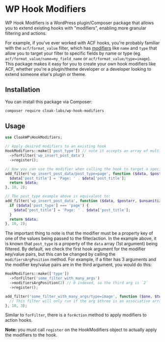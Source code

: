 # WP Hook Modifiers

WP Hook Modifiers is a WordPress plugin/Composer package that allows you to extend existing hooks with "modifiers", enabling more granular filtering and actions.

For example, if you've ever worked with ACF hooks, you're probably familiar with the `acf/format_value` filter, which has [modifiers](https://www.advancedcustomfields.com/resources/acf-format_value/#modifers) like `name` and `type` that allow you to target your filter to specific fields by name or type (eg. `acf/format_value/name=my_field_name` or `acf/format_value/type=image`). This package makes it easy for you to create your own hook modifiers like ACF, whether you're a plugin/theme developer or a developer looking to extend someone else's plugin or theme.

## Installation

You can install this package via Composer:

```bash
composer require cloak-labs/wp-hook-modifiers
```

## Usage

```php
use CloakWP\HookModifiers;

// Apply desired modifiers to an existing hook
HookModifiers::make(['post_type']) // note it accepts an array of multiple modifiers
  ->forFilter('wp_insert_post_data')
  ->register();

// Now you can use the modifier when calling the hook to target a specific post type
add_filter('wp_insert_post_data/post_type=page', function ($data, $postarr, $unsanitized_postarr) {
  $data['post_title'] = 'Page: ' . $data['post_title'];
  return $data;
}, 10, 2);

// The post_type example above is equivalent to:
add_filter('wp_insert_post_data', function ($data, $postarr, $unsanitized_postarr) {
  if ($data['post_type'] === 'page') {
    $data['post_title'] = 'Page: ' . $data['post_title'];
  }
  return $data;
}, 10, 2);
```

The important thing to note is that the modifier must be a property key of one of the values being passed to the filter/action. In the example above, it is known that `post_type` is a property of the `data` array (1st argument) being filtered. By default, we check the first hook argument for the modifier key/value pairs, but this can be changed by calling the `modifiersArgPosition` method. For example, if a filter has 3 arguments and the modifier key/value pairs are in the third argument, you would do this:

```php
HookModifiers::make(['type'])
  ->forFilter('some_filter_with_many_args')
  ->modifiersArgPosition(2) // 0 indexed, so the third arg is `2`
  ->register();

add_filter('some_filter_with_many_args/type=image', function ($one, $two, $three) {
  // This filter will only run if the arg $three is an associative array with a property 'type' equal to 'image'
}, 10, 3);
```

Similar to `forFilter`, there is a `forAction` method to apply modifiers to action hooks.

**Note:** you must call `register` on the HookModifiers object to actually apply the modifiers to the hook.
